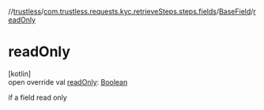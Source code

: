 //[trustless](../../../index.md)/[com.trustless.requests.kyc.retrieveSteps.steps.fields](../index.md)/[BaseField](index.md)/[readOnly](read-only.md)

# readOnly

[kotlin]\
open override val [readOnly](read-only.md): [Boolean](https://kotlinlang.org/api/latest/jvm/stdlib/kotlin/-boolean/index.html)

if a field read only
